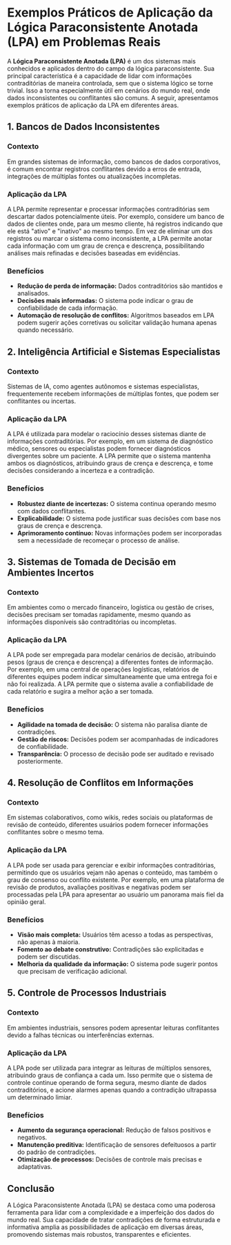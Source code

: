 
# Exemplos Práticos de Aplicação da Lógica Paraconsistente Anotada (LPA) em Problemas Reais

A **Lógica Paraconsistente Anotada (LPA)** é um dos sistemas mais conhecidos e aplicados dentro do campo da lógica paraconsistente. Sua principal característica é a capacidade de lidar com informações contraditórias de maneira controlada, sem que o sistema lógico se torne trivial. Isso a torna especialmente útil em cenários do mundo real, onde dados inconsistentes ou conflitantes são comuns. A seguir, apresentamos exemplos práticos de aplicação da LPA em diferentes áreas.



## 1. **Bancos de Dados Inconsistentes**

### **Contexto**
Em grandes sistemas de informação, como bancos de dados corporativos, é comum encontrar registros conflitantes devido a erros de entrada, integrações de múltiplas fontes ou atualizações incompletas.

### **Aplicação da LPA**
A LPA permite representar e processar informações contraditórias sem descartar dados potencialmente úteis. Por exemplo, considere um banco de dados de clientes onde, para um mesmo cliente, há registros indicando que ele está "ativo" e "inativo" ao mesmo tempo. Em vez de eliminar um dos registros ou marcar o sistema como inconsistente, a LPA permite anotar cada informação com um grau de crença e descrença, possibilitando análises mais refinadas e decisões baseadas em evidências.

### **Benefícios**
- **Redução de perda de informação:** Dados contraditórios são mantidos e analisados.
- **Decisões mais informadas:** O sistema pode indicar o grau de confiabilidade de cada informação.
- **Automação de resolução de conflitos:** Algoritmos baseados em LPA podem sugerir ações corretivas ou solicitar validação humana apenas quando necessário.



## 2. **Inteligência Artificial e Sistemas Especialistas**

### **Contexto**
Sistemas de IA, como agentes autônomos e sistemas especialistas, frequentemente recebem informações de múltiplas fontes, que podem ser conflitantes ou incertas.

### **Aplicação da LPA**
A LPA é utilizada para modelar o raciocínio desses sistemas diante de informações contraditórias. Por exemplo, em um sistema de diagnóstico médico, sensores ou especialistas podem fornecer diagnósticos divergentes sobre um paciente. A LPA permite que o sistema mantenha ambos os diagnósticos, atribuindo graus de crença e descrença, e tome decisões considerando a incerteza e a contradição.

### **Benefícios**
- **Robustez diante de incertezas:** O sistema continua operando mesmo com dados conflitantes.
- **Explicabilidade:** O sistema pode justificar suas decisões com base nos graus de crença e descrença.
- **Aprimoramento contínuo:** Novas informações podem ser incorporadas sem a necessidade de recomeçar o processo de análise.



## 3. **Sistemas de Tomada de Decisão em Ambientes Incertos**

### **Contexto**
Em ambientes como o mercado financeiro, logística ou gestão de crises, decisões precisam ser tomadas rapidamente, mesmo quando as informações disponíveis são contraditórias ou incompletas.

### **Aplicação da LPA**
A LPA pode ser empregada para modelar cenários de decisão, atribuindo pesos (graus de crença e descrença) a diferentes fontes de informação. Por exemplo, em uma central de operações logísticas, relatórios de diferentes equipes podem indicar simultaneamente que uma entrega foi e não foi realizada. A LPA permite que o sistema avalie a confiabilidade de cada relatório e sugira a melhor ação a ser tomada.

### **Benefícios**
- **Agilidade na tomada de decisão:** O sistema não paralisa diante de contradições.
- **Gestão de riscos:** Decisões podem ser acompanhadas de indicadores de confiabilidade.
- **Transparência:** O processo de decisão pode ser auditado e revisado posteriormente.



## 4. **Resolução de Conflitos em Informações**

### **Contexto**
Em sistemas colaborativos, como wikis, redes sociais ou plataformas de revisão de conteúdo, diferentes usuários podem fornecer informações conflitantes sobre o mesmo tema.

### **Aplicação da LPA**
A LPA pode ser usada para gerenciar e exibir informações contraditórias, permitindo que os usuários vejam não apenas o conteúdo, mas também o grau de consenso ou conflito existente. Por exemplo, em uma plataforma de revisão de produtos, avaliações positivas e negativas podem ser processadas pela LPA para apresentar ao usuário um panorama mais fiel da opinião geral.

### **Benefícios**
- **Visão mais completa:** Usuários têm acesso a todas as perspectivas, não apenas à maioria.
- **Fomento ao debate construtivo:** Contradições são explicitadas e podem ser discutidas.
- **Melhoria da qualidade da informação:** O sistema pode sugerir pontos que precisam de verificação adicional.



## 5. **Controle de Processos Industriais**

### **Contexto**
Em ambientes industriais, sensores podem apresentar leituras conflitantes devido a falhas técnicas ou interferências externas.

### **Aplicação da LPA**
A LPA pode ser utilizada para integrar as leituras de múltiplos sensores, atribuindo graus de confiança a cada um. Isso permite que o sistema de controle continue operando de forma segura, mesmo diante de dados contraditórios, e acione alarmes apenas quando a contradição ultrapassa um determinado limiar.

### **Benefícios**
- **Aumento da segurança operacional:** Redução de falsos positivos e negativos.
- **Manutenção preditiva:** Identificação de sensores defeituosos a partir do padrão de contradições.
- **Otimização de processos:** Decisões de controle mais precisas e adaptativas.



## **Conclusão**

A Lógica Paraconsistente Anotada (LPA) se destaca como uma poderosa ferramenta para lidar com a complexidade e a imperfeição dos dados do mundo real. Sua capacidade de tratar contradições de forma estruturada e informativa amplia as possibilidades de aplicação em diversas áreas, promovendo sistemas mais robustos, transparentes e eficientes.


